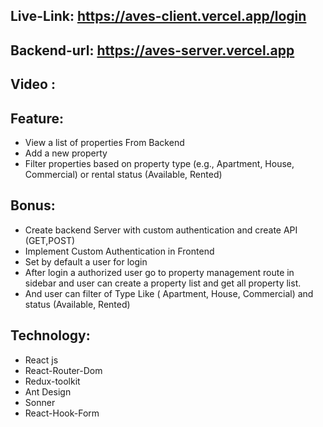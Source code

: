 ## Live-Link: https://aves-client.vercel.app/login

## Backend-url: https://aves-server.vercel.app

## Video :

## Feature:

- View a list of properties From Backend
- Add a new property
- Filter properties based on property type (e.g., Apartment, House, Commercial) or rental status (Available, Rented)

## Bonus:

- Create backend Server with custom authentication and create API (GET,POST)
- Implement Custom Authentication in Frontend
- Set by default a user for login
- After login a authorized user go to property management route in sidebar and user can create a property list and get all property list.
- And user can filter of Type Like ( Apartment, House, Commercial) and status (Available, Rented)

## Technology:

- React js
- React-Router-Dom
- Redux-toolkit
- Ant Design
- Sonner
- React-Hook-Form
